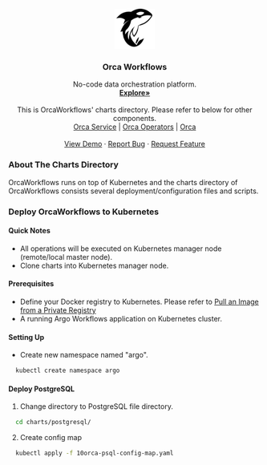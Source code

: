<div id="top"></div>

<!-- PROJECT LOGO -->
<br />
<div align="center">
  <a href="https://orcaworkflows.com">
    <img src="orca/public/logo_simple.png" alt="Logo" width="80" height="80">
  </a>

  <h3 align="center">Orca Workflows</h3>

  <p align="center">
    No-code data orchestration platform.
    <br />
    <a href="https://orcaworkflows.com"><strong>Explore»</strong></a>
    <br />
    <br />
    <a>
    This is OrcaWorkflows' charts directory. Please refer to below for
    other components.
    </a>
    <br />
    <a href="https://github.com/OrcaWorkflows/orca/service">Orca Service</a>
    |
    <a href="https://github.com/OrcaWorkflows/orca/operators">Orca Operators</a>
    |
    <a href="https://github.com/OrcaWorkflows/orca/orca">Orca</a>
    <br />
    <br />
    <a href="https://www.orcaworkflows.com/#about">View Demo</a>
    ·
    <a href="https://github.com/OrcaWorkflows/orca/issues">Report Bug</a>
    ·
    <a href="https://github.com/OrcaWorkflows/orca/issues">Request Feature</a>
  </p>
</div>

<!-- ABOUT THE CHARTS DIRECTORY -->
### About The Charts Directory

OrcaWorkflows runs on top of Kubernetes and the charts directory of OrcaWorkflows consists
several deployment/configuration files and scripts.


<!-- DEPLOYMENT -->
### Deploy OrcaWorkflows to Kubernetes

#### Quick Notes

* All operations will be executed on Kubernetes manager node (remote/local master node).
* Clone charts into Kubernetes manager node.

#### Prerequisites
* Define your Docker registry to Kubernetes. Please refer to [Pull an Image from a Private Registry](https://kubernetes.io/docs/tasks/configure-pod-container/pull-image-private-registry/)
* A running Argo Workflows application on Kubernetes cluster.

#### Setting Up
* Create new namespace named "argo".
```sh
  kubectl create namespace argo
```

#### Deploy PostgreSQL

1. Change directory to PostgreSQL file directory.
```sh
  cd charts/postgresql/
```
2. Create config map
```sh
  kubectl apply -f 10orca-psql-config-map.yaml
```

